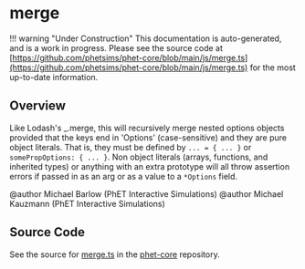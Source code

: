 # merge

!!! warning "Under Construction"
    This documentation is auto-generated, and is a work in progress. Please see the source code at
    [https://github.com/phetsims/phet-core/blob/main/js/merge.ts](https://github.com/phetsims/phet-core/blob/main/js/merge.ts) for the most up-to-date information.

## Overview

Like Lodash's _.merge, this will recursively merge nested options objects provided that the keys end in 'Options'
(case-sensitive) and they are pure object literals.
That is, they must be defined by `... = { ... }` or `somePropOptions: { ... }`.
Non object literals (arrays, functions, and inherited types) or anything with an extra prototype will all throw
assertion errors if passed in as an arg or as a value to a `*Options` field.

@author Michael Barlow (PhET Interactive Simulations)
@author Michael Kauzmann (PhET Interactive Simulations)



## Source Code

See the source for [merge.ts](https://github.com/phetsims/phet-core/blob/main/js/merge.ts) in the [phet-core](https://github.com/phetsims/phet-core) repository.
